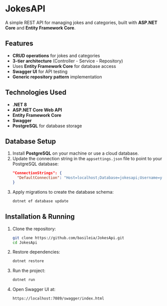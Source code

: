 # JokesAPI  
A simple REST API for managing jokes and categories, built with **ASP.NET Core** and **Entity Framework Core**.

## Features  
- **CRUD operations** for jokes and categories  
- **3-tier architecture** (Controller - Service - Repository)  
- Uses **Entity Framework Core** for database access  
- **Swagger UI** for API testing  
- **Generic repository pattern** implementation  

## Technologies Used  
- **.NET 8**  
- **ASP.NET Core Web API**  
- **Entity Framework Core**  
- **Swagger** 
- **PostgreSQL** for database storage 

## Database Setup  
1. Install **PostgreSQL** on your machine or use a cloud database.  
2. Update the connection string in the `appsettings.json` file to point to your PostgreSQL database:
   ```json
   "ConnectionStrings": {
     "DefaultConnection": "Host=localhost;Database=jokesapi;Username=yourusername;Password=yourpassword"
   }
4. Apply migrations to create the database schema:
   ```bash 
   dotnet ef database update

## Installation & Running  
1. Clone the repository:
   ```bash 
   git clone https://github.com/basileia/JokesApi.git  
   cd JokesApi

2. Restore dependencies:
   ```bash
   dotnet restore
   
3. Run the project:
   ```bash 
   dotnet run

4. Open Swagger UI at:
   ```bash 
   https://localhost:7089/swagger/index.html

